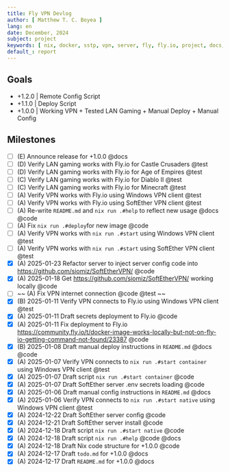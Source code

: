 ```yaml
---
title: Fly VPN Devlog
author: [ Matthew T. C. Boyea ]
lang: en
date: December, 2024
subject: project
keywords: [ nix, docker, sstp, vpn, server, fly, fly.io, project, docs, code, test, history, log ]
default_: report
---
```


## Goals

- +1.2.0 | Remote Config Script
- +1.1.0 | Deploy Script
- +1.0.0 | Working VPN + Tested LAN Gaming + Manual Deploy + Manual Config

## Milestones

- [ ] (E) Announce release for +1.0.0 @docs
- [ ] (D) Verify LAN gaming works with Fly.io for Castle Crusaders @test
- [ ] (D) Verify LAN gaming works with Fly.io for Age of Empires @test
- [ ] (C) Verify LAN gaming works with Fly.io for Diablo II @test
- [ ] (C) Verify LAN gaming works with Fly.io for Minecraft @test
- [ ] (A) Verify VPN works with Fly.io using Windows VPN client @test
- [ ] (A) Verify VPN works with Fly.io using SoftEther VPN client @test
- [ ] (A) Re-write `README.md` and `nix run .#help` to reflect new usage @docs @code
- [ ] (A) Fix `nix run .#deploy`for new image @code
- [ ] (A) Verify VPN works with `nix run .#start` using Windows VPN client @test
- [ ] (A) Verify VPN works with `nix run .#start` using SoftEther VPN client @test
- [x] (A) 2025-01-23 Refactor server to inject server config code into https://github.com/siomiz/SoftEtherVPN/ @code
- [x] (A) 2025-01-18 Get https://github.com/siomiz/SoftEtherVPN/ working locally @code
- [ ] ~~ (A) Fix VPN internet connection @code @test ~~
- [x] (B) 2025-01-11 Verify VPN connects to Fly.io using Windows VPN client @test
- [x] (A) 2025-01-11 Draft secrets deployment to Fly.io @code
- [x] (A) 2025-01-11 Fix deployment to Fly.io https://community.fly.io/t/docker-image-works-locally-but-not-on-fly-io-getting-command-not-found/23387 @code
- [x] (B) 2025-01-08 Draft manual deploy instructions in `README.md` @docs @code
- [x] (A) 2025-01-07 Verify VPN connects to `nix run .#start container` using Windows VPN client @test
- [x] (A) 2025-01-07 Draft script `nix run .#start container` @code
- [x] (A) 2025-01-07 Draft SoftEther server .env secrets loading @code
- [x] (A) 2025-01-06 Draft manual config instructions in `README.md` @docs
- [x] (A) 2025-01-06 Verify VPN connects to `nix run .#start native` using Windows VPN client @test
- [x] (A) 2024-12-22 Draft SoftEther server config @code
- [x] (A) 2024-12-21 Draft SoftEther server install @code
- [x] (A) 2024-12-18 Draft script `nix run .#start native` @code
- [x] (A) 2024-12-18 Draft script `nix run .#help` @code @docs
- [x] (A) 2024-12-18 Draft Nix code structure for +1.0.0 @code
- [x] (A) 2024-12-17 Draft `todo.md` for +1.0.0 @docs
- [x] (A) 2024-12-17 Draft `README.md` for +1.0.0 @docs
